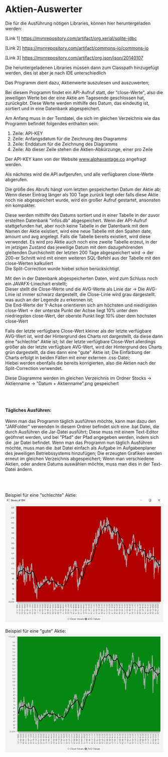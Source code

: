 <h1>Aktien-Auswerter</h1>

Die für die Ausführung nötigen Libraries, können hier heruntergeladen werden:

[Link 1] https://mvnrepository.com/artifact/org.xerial/sqlite-jdbc

[Link 2] https://mvnrepository.com/artifact/commons-io/commons-io

[Link 3] https://mvnrepository.com/artifact/org.json/json/20140107

Die heruntergeladenen Libraries müssen dann zum Classpath hinzugefügt werden, dies ist aber je nach IDE unterschiedlich

Das Programm dient dazu, Aktienwerte auszulesen und auszuwerten;

Bei diesem Programm findet ein API-Aufruf statt, der "close-Werte", also die jeweiligen Werte bei der eine Aktie am Tagesende geschlossen hat, zurückgibt.
Diese Werte werden mithilfe des Datum, das eindeutig ist, sortiert und in eine Datenbank abgespeichert. 

Am Anfang muss in der Textdatei, die sich im gleichen Verzeichnis wie das Programm befindet folgendes enthalten sein:<br>
1. Zeile: API-KEY<br>
2. Zeile: Anfangsdatum für die Zeichnung des Diagramms<br>
3. Zeile: Enddatum für die Zeichnung des Diagramms<br>
4. Zeile: Ab dieser Zeile stehen die Aktien-Abkürzunge, einer pro Zeile<br>

Der API-KEY kann von der Website www.alphavantage.co angefragt werden.<br>

Als nächstes wird die API aufgerufen, und alle verfügbaren close-Werte abgerufen. 

Die größe des Abrufs hängt vom letzten gespeicherten Datum der Aktie ab; Wenn dieser Eintrag länger als 100 Tage zurück liegt oder falls diese Aktie noch nie abgespeichert wurde, wird ein großer Aufruf gestartet, ansonsten ein kompakter.

Diese werden mithilfe des Datums sortiert und in einer Tabelle in der zuvor erstellten Datenbank "infos.db" abgespeichert. Wenn der API-Aufruf stattgefunden hat, 
aber noch keine Tabelle in der Datenbank mit dem Namen der Aktie existiert, wird eine neue Tabelle mit den Spalten date, amount und avg angelegt. 
Falls die Tabelle bereits existiert, wird diese verwendet. Es wird pro Aktie auch noch eine zweite Tabelle erzeut, in der im jetzigen Zustand das jeweilige Datum mit dem dazugehörenden gleitenden Durchschnitt der letzten 200 Tage abgespeichert wird -> der 200-er Schnitt wird mit einem weiteren SQL-Befehl aus der Tabelle mit den close-Werten kalkuliert<br>
Die Split-Correction wurde hiebei schon berücksichtigt. <br>

Mit den in der Datenbank abgespeicherten Daten, wird zum Schluss noch ein JAVAFX-Linechart erstellt;<br>
Dieser stellt die Close-Werte und die AVG-Werte als Linie dar -> Die AVG-Linie ist immer schwarz dargestellt, die Close-Linie wird grau dargestellt. was auch an der Legende zu erkennen ist;<br>
Die End-Werte der Y-Achse orientieren sich am höchsten und niedrigsten close-Wert -> der unterste Punkt der Achse liegt 10% unter dem niedriegsten close-Wert, der oberste Punkt liegt 10% über dem höchsten close-Wert

Falls der letzte verfügbare Close-Wert kleiner als der letzte verfügbare AVG-Wert ist, wird der Hintergrund des Charts rot dargestellt, da diese dann eine "schlechte" Aktie ist;
Ist der letzte verfügbare Close-Wert allerdings größer als der letzte verfügbare AVG-Wert, wird der Hintergrund des Charts grün dargestellt, da dies dann eine "gute" Aktie ist;
Die Einfärbung der Charts erfolgt in beiden Fällen mit einer externen .css-Datei;<br>
Hiebei werden ebenfalls die bereits korrigierten, also die Aktien nach der Split-Correction verwendet.

Diese Diagramme werden im gleichen Verzeichnis im Ordner Stocks -> Aktienname -> "Datum + Aktienname".png gespeichert

<br><br>
<h4> Tägliches Ausführen: </h4>
Wenn man das Programm täglich ausführen möchte, kann man dazu den "JARFolder" verwenden
In diesem Ordner befindet sich eine .bat Datei, die durch Ausführen die Jar-Datei ausführt; Diese muss mit einem Text-Editor geöfnnet werden, und bei "Pfad" der Pfad angegeben werden, indem sich die .jar Datei befindet. Wenn man das Programm nun täglich Ausführen möchte, muss man die .bat Datei einfach als Aufgabe im Aufgabenplaner des jeweiligen Betriebssystems hinzufügen; Die erzeugten Grafiken werden erneut im gleichen Verzeichnis abgespeichert; Wenn man verschiedene Aktien, oder andere Datums auswählen möchte, muss man dies in der Text-Datei ändern.


<br><br><br>
Beispiel für eine "schlechte" Aktie:<br>
<img src = "https://github.com/Nnnoooaaahhhh/4AHW_SWP_HUEs/blob/master/StockMarketProject/RedExample.PNG">
<br><br>
Beispiel für eine "gute" Aktie:<br>
<img src = "https://github.com/Nnnoooaaahhhh/4AHW_SWP_HUEs/blob/master/StockMarketProject/GreenExample.png">
